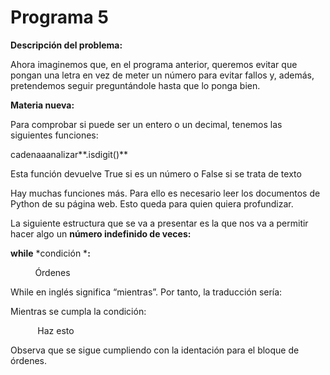 
# Programa 5

**Descripción del problema:**

Ahora imaginemos que, en el programa anterior, queremos evitar que pongan una letra en vez de meter un número para evitar fallos y, además, pretendemos seguir preguntándole hasta que lo ponga bien.

**Materia nueva:**

Para comprobar si puede ser un entero o un decimal, tenemos las siguientes funciones:

cadenaaanalizar**.isdigit()**

Esta función devuelve True si es un número o False si se trata de texto

Hay muchas funciones más. Para ello es necesario leer los documentos de Python de su página web. Esto queda para quien quiera profundizar.

La siguiente estructura que se va a presentar es la que nos va a permitir hacer algo un **número indefinido de veces:**

**while** *condición ***:**

          Órdenes

While en inglés significa “mientras”. Por tanto, la traducción sería:

Mientras se cumpla la condición:

           Haz esto

Observa que se sigue cumpliendo con la identación para el bloque de órdenes.

